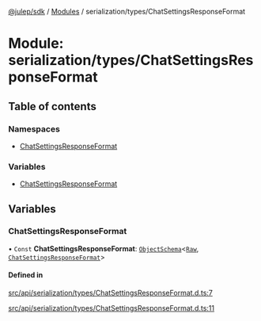 [@julep/sdk](../README.md) / [Modules](../modules.md) / serialization/types/ChatSettingsResponseFormat

# Module: serialization/types/ChatSettingsResponseFormat

## Table of contents

### Namespaces

- [ChatSettingsResponseFormat](serialization_types_ChatSettingsResponseFormat.ChatSettingsResponseFormat.md)

### Variables

- [ChatSettingsResponseFormat](serialization_types_ChatSettingsResponseFormat.md#chatsettingsresponseformat)

## Variables

### ChatSettingsResponseFormat

• `Const` **ChatSettingsResponseFormat**: [`ObjectSchema`](core_schemas_builders_object_types.md#objectschema)\<[`Raw`](../interfaces/serialization_types_ChatSettingsResponseFormat.ChatSettingsResponseFormat.Raw.md), [`ChatSettingsResponseFormat`](../interfaces/api_types_ChatSettingsResponseFormat.ChatSettingsResponseFormat.md)\>

#### Defined in

[src/api/serialization/types/ChatSettingsResponseFormat.d.ts:7](https://github.com/julep-ai/samantha-monorepo/blob/9aefd53/sdks/js/src/api/serialization/types/ChatSettingsResponseFormat.d.ts#L7)

[src/api/serialization/types/ChatSettingsResponseFormat.d.ts:11](https://github.com/julep-ai/samantha-monorepo/blob/9aefd53/sdks/js/src/api/serialization/types/ChatSettingsResponseFormat.d.ts#L11)
